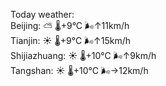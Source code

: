 Today weather:  
Beijing: ⛅️  🌡️+9°C 🌬️↑11km/h  
Tianjin: ☀️   🌡️+9°C 🌬️↑15km/h  
Shijiazhuang: ☀️   🌡️+10°C 🌬️↑9km/h  
Tangshan: ☀️   🌡️+10°C 🌬️→12km/h  
